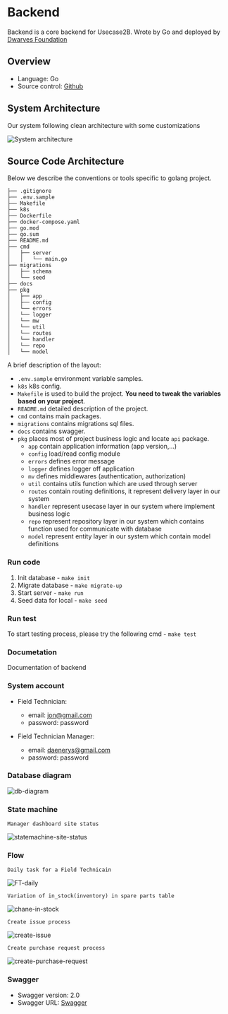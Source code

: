# Backend

Backend is a core backend for Usecase2B. Wrote by Go and deployed by [Dwarves Foundation](http://dwarves.foundation)

## Overview

- Language: Go
- Source control: [Github](https://github.com/nnhuyhoang/simple_rest_project/backend)

## System Architecture

Our system following clean architecture with some customizations

![System architecture](./assets/system_architecture.jpg)

## Source Code Architecture

Below we describe the conventions or tools specific to golang project.

```tree
├── .gitignore
├── .env.sample
├── Makefile
├── k8s
├── Dockerfile
├── docker-compose.yaml
├── go.mod
├── go.sum
├── README.md
├── cmd
│   ├── server
│   │   └── main.go
├── migrations
│   ├── schema
│   └── seed
├── docs
├── pkg
│   ├── app
│   ├── config
│   └── errors
│   └── logger
│   └── mw
│   └── util
│   └── routes
│   └── handler
│   └── repo
│   └── model
```

A brief description of the layout:

- `.env.sample` environment variable samples.
- `k8s` k8s config.
- `Makefile` is used to build the project. **You need to tweak the variables based on your project**.
- `README.md` detailed description of the project.
- `cmd` contains main packages.
- `migrations` contains migrations sql files.
- `docs` contains swagger.
- `pkg` places most of project business logic and locate `api` package.
  - `app` contain application information (app version,...)
  - `config` load/read config module
  - `errors` defines error message
  - `logger` defines logger off application
  - `mv` defines middlewares (authentication, authorization)
  - `util` contains utils function which are used through server
  - `routes` contain routing definitions, it represent delivery layer in our system
  - `handler` represent usecase layer in our system where implement business logic
  - `repo` represent repository layer in our system which contains function used for communicate with database
  - `model` represent entity layer in our system which contain model definitions

### Run code

1. Init database - `make init`
2. Migrate database - `make migrate-up`
3. Start server - `make run`
4. Seed data for local - `make seed`

### Run test

To start testing process, please try the following cmd - `make test`

### Documetation

Documentation of backend

### System account

- Field Technician:

  - email: jon@gmail.com
  - password: password

- Field Technician Manager:
  - email: daenerys@gmail.com
  - password: password

### Database diagram

![db-diagram](./assets/er_diagram.jpg)

### State machine

`Manager dashboard site status`

![statemachine-site-status](./assets/site_status_state_machine.jpg)

### Flow

`Daily task for a Field Technicain`

![FT-daily](./assets/field_technican_daily.jpg)

`Variation of in_stock(inventory) in spare parts table`

![chane-in-stock](./assets/in_stock_change.jpg)

`Create issue process`

![create-issue](./assets/create_issue.jpg)

`Create purchase request process`

![create-purchase-request](./assets/create_purchase_request.jpg)

### Swagger

- Swagger version: 2.0
- Swagger URL: [Swagger](http://develop-api.sp-digital.daf.ug/swagger/index.html)
